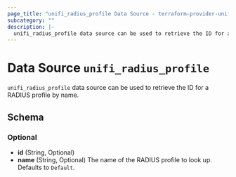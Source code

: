 ```yaml
---
page_title: "unifi_radius_profile Data Source - terraform-provider-unifi"
subcategory: ""
description: |-
  unifi_radius_profile data source can be used to retrieve the ID for a RADIUS profile by name.
---
```


# Data Source `unifi_radius_profile`

`unifi_radius_profile` data source can be used to retrieve the ID for a RADIUS profile by name.



## Schema

### Optional

- **id** (String, Optional)
- **name** (String, Optional) The name of the RADIUS profile to look up. Defaults to `Default`.


